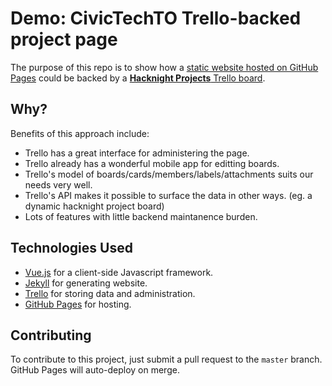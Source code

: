 # Demo: CivicTechTO Trello-backed project page

The purpose of this repo is to show how a [static website hosted on
GitHub Pages][website] could be backed by a [**Hacknight Projects** Trello
board][board].

## Why?

Benefits of this approach include:

* Trello has a great interface for administering the page.
* Trello already has a wonderful mobile app for editting boards.
* Trello's model of boards/cards/members/labels/attachments suits our
  needs very well.
* Trello's API makes it possible to surface the data in other ways. (eg.
  a dynamic hacknight project board)
* Lots of features with little backend maintanence burden.

## Technologies Used

* [Vue.js](https://vuejs.org/) for a client-side Javascript framework.
* [Jekyll](https://jekyllrb.com/) for generating website.
* [Trello](https://trello.com/about) for storing data and
  administration.
* [GitHub Pages](https://pages.github.com/) for hosting.

## Contributing

To contribute to this project, just submit a pull request to the
`master` branch. GitHub Pages will auto-deploy on merge.

<!-- Links -->

   [website]: https://civictechto.github.io/civictechto-trello-project-page-demo/
   [board]: https://trello.com/b/EVvNEGK5/hacknight-projects
